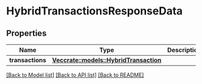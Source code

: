 # HybridTransactionsResponseData

## Properties

Name | Type | Description | Notes
------------ | ------------- | ------------- | -------------
**transactions** | [**Vec<crate::models::HybridTransaction>**](HybridTransaction.md) |  | 

[[Back to Model list]](../README.md#documentation-for-models) [[Back to API list]](../README.md#documentation-for-api-endpoints) [[Back to README]](../README.md)


